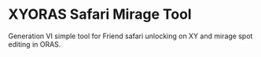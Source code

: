 # XYORAS Safari Mirage Tool
Generation VI simple tool for Friend safari unlocking on XY and mirage spot editing in ORAS.
